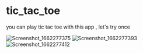 # tic_tac_toe

you can play tic tac toe with this app ,
let's try once

![Screenshot_1662277375](https://user-images.githubusercontent.com/107408431/188302829-09214970-a80b-45e5-bc15-6f29e2a913b6.png)
![Screenshot_1662277393](https://user-images.githubusercontent.com/107408431/188302864-0be717de-00ae-402f-8f5c-e29e1651075e.png)
![Screenshot_1662277412](https://user-images.githubusercontent.com/107408431/188302901-a3695db4-3d55-465d-b0d8-32b74bfe2f3d.png)
